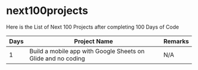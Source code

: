 # next100projects
Here is the List of Next 100 Projects after completing 100 Days of Code

| Days | Project Name | Remarks |
| --- | --- | -- |
| 1 | Build a mobile app with Google Sheets on Glide and no coding | N/A |